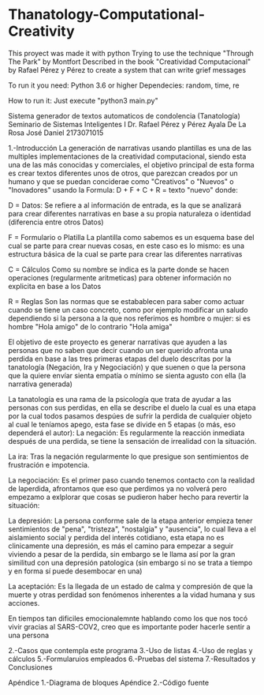 # Thanatology-Computational-Creativity
This proyect was made it with python
Trying to use the technique "Through The Park" by Montfort 
Described in the book "Creatividad Computacional" by Rafael Pérez y Pérez 
to create a system that can write grief messages

To run it you need:
Python 3.6 or higher
Dependecies:
  random, time, re
  
How to run it:
Just execute "python3 main.py"


Sistema generador de textos automaticos de condolencia (Tanatología)
Seminario de Sistemas Inteligentes I
Dr. Rafael Pérez y Pérez
Ayala De La Rosa José Daniel
2173071015

1.-Introducción
La generación de narrativas usando plantillas es una de las multiples implementaciones de la creatividad computacional, siendo esta una de las más conocidas y comerciales, el objetivo principal de esta forma es crear textos diferentes unos de otros, que parezcan creados por un humano y que se puedan conciderae como "Creativos" o "Nuevos" o "Inovadores" usando la Formula:
D + F + C + R = texto "nuevo"
donde:

D = Datos:
Se refiere a al información de entrada, es la que se analizará para crear diferentes narrativas en base a su propia naturaleza o identidad (diferencia entre otros Datos)

F = Formulario o Platilla
La plantilla como sabemos es un esquema base del cual se parte para crear nuevas cosas, en este caso es lo mismo: es una estructura básica de la cual se parte para crear las diferentes narrativas

C = Cálculos
Como su nombre se indica es la parte donde se hacen operaciones (regularmente aritmeticas) para obtener información no explicita en base a los Datos

R = Reglas
Son las normas que se estabablecen para saber como actuar cuando se tiene un caso concreto, como por ejemplo modificar un saludo dependiendo si la persona a la que nos referimos es hombre o mujer:
si es hombre "Hola amigo" de lo contrario "Hola amiga"

El objetivo de este proyecto es generar narrativas que ayuden a las personas que no saben que decir cuando un ser querido afronta una perdida en base a las tres primeras etapas del duelo descritas por la tanatología (Negación, Ira y Negociación) y que suenen o que la persona que la quiere envíar sienta empatía o mínimo se sienta agusto con ella (la narrativa generada)

La tanatología es una rama de la psicología que trata de ayudar a las personas con sus perdidas, en ella se describe el duelo la cual es una etapa por la cual todos pasamos despúes de sufrir la perdida de cualquier objeto al cual le teníamos apego, esta fase se divide en 5 etapas (o más, eso dependerá el autor):
La negación:
Es regularmente la reacción inmediata después de una perdida, se tiene la sensación de irrealidad con la situación.

La ira:
Tras la negación regularmente lo que presigue son sentimientos de frustración e impotencia.

La negociación:
Es el primer paso cuando tenemos contacto con la realidad de laperdida, afrontamos que eso que perdimos ya no volverá pero empezamo a exlplorar que cosas se pudieron haber hecho para revertir la situación:

La depresión:
La persona conforme sale de la etapa anterior empieza tener sentimientos de "pena", "tristeza", "nostalgia" y "ausencia", lo cual lleva a el aislamiento social y perdida del interés cotidiano, esta etapa no es clinicamente una depresión, es más el camino para empezar a seguir viviendo a pesar de la perdida, sin embargo se le llama así por la gran similitud con una depresión patologica (sin embargo si no se trata a tiempo y en forma sí puede desembocar en una)

La aceptación:
Es la llegada de un estado de calma y compresión de que la muerte y otras perdidad son fenómenos inherentes a la vidad humana y sus acciones.

En tiempos tan dificiles emocionalemnte hablando como los que nos tocó vivir gracias al SARS-COV2, creo que es importante poder hacerle sentir a una persona 


2.-Casos que contempla este programa
3.-Uso de listas
4.-Uso de reglas y cálculos
5.-Formularuios empleados
6.-Pruebas del sistema
7.-Resultados y Conclusiones

Apéndice 1.-Diagrama de bloques
Apéndice 2.-Código fuente